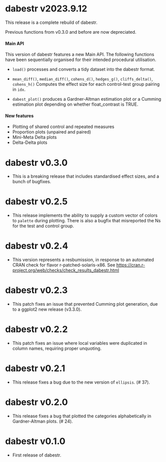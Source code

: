 # dabestr v2023.9.12
This release is a complete rebuild of dabestr. 

Previous functions from v0.3.0 and before are now depreciated.

#### Main API
This version of dabestr features a new Main API. The following functions have been sequentially organised for their intended procedural utilisation.

* `load()` 
processes and converts a tidy dataset into the dabestr format.

* `mean_diff()`, `median_diff()`, `cohens_d()`, `hedges_g()`, `cliffs_delta()`, `cohens_h()` 
Computes the effect size for each control-test group pairing in `idx`.

* `dabest_plot()` produces a Gardner-Altman estimation plot or a Cumming estimation plot depending on whether float_contrast is TRUE.

#### New features
* Plotting of shared control and repeated measures
* Proportion plots (unpaired and paired)
* Mini-Meta Delta plots
* Delta-Delta plots


# dabestr v0.3.0
* This is a breaking release that includes standardised effect sizes, and a bunch of bugfixes.

# dabestr v0.2.5
* This release implements the ability to supply a custom vector of colors to `palette` during plotting. There is also a bugfix that misreported the Ns for the test and control group.

# dabestr v0.2.4
* This version represents a resbumission, in response to an automated CRAN check for flavor r-patched-solaris-x86. See https://cran.r-project.org/web/checks/check_results_dabestr.html

# dabestr v0.2.3
* This patch fixes an issue that prevented Cumming plot generation, due to a ggplot2 new release (v3.3.0).

# dabestr v0.2.2
* This patch fixes an issue where local variables were duplicated in column names, requiring proper unquoting.

# dabestr v0.2.1
* This release fixes a bug due to the new version of `ellipsis`. (# 37).

# dabestr v0.2.0

* This release fixes a bug that plotted the categories alphabetically in Gardner-Altman plots. (# 24).

# dabestr v0.1.0

* First release of dabestr.
